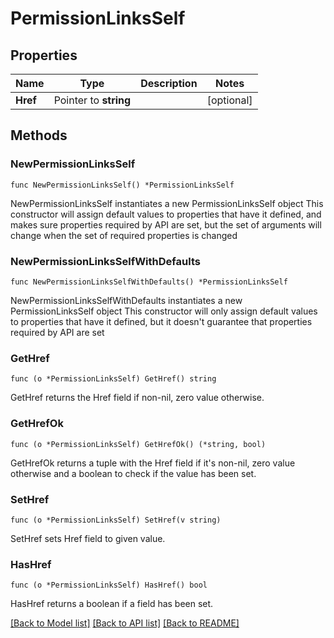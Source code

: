# PermissionLinksSelf

## Properties

Name | Type | Description | Notes
------------ | ------------- | ------------- | -------------
**Href** | Pointer to **string** |  | [optional] 

## Methods

### NewPermissionLinksSelf

`func NewPermissionLinksSelf() *PermissionLinksSelf`

NewPermissionLinksSelf instantiates a new PermissionLinksSelf object
This constructor will assign default values to properties that have it defined,
and makes sure properties required by API are set, but the set of arguments
will change when the set of required properties is changed

### NewPermissionLinksSelfWithDefaults

`func NewPermissionLinksSelfWithDefaults() *PermissionLinksSelf`

NewPermissionLinksSelfWithDefaults instantiates a new PermissionLinksSelf object
This constructor will only assign default values to properties that have it defined,
but it doesn't guarantee that properties required by API are set

### GetHref

`func (o *PermissionLinksSelf) GetHref() string`

GetHref returns the Href field if non-nil, zero value otherwise.

### GetHrefOk

`func (o *PermissionLinksSelf) GetHrefOk() (*string, bool)`

GetHrefOk returns a tuple with the Href field if it's non-nil, zero value otherwise
and a boolean to check if the value has been set.

### SetHref

`func (o *PermissionLinksSelf) SetHref(v string)`

SetHref sets Href field to given value.

### HasHref

`func (o *PermissionLinksSelf) HasHref() bool`

HasHref returns a boolean if a field has been set.


[[Back to Model list]](../README.md#documentation-for-models) [[Back to API list]](../README.md#documentation-for-api-endpoints) [[Back to README]](../README.md)



